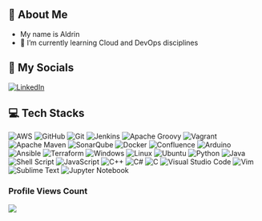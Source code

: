 ## 👋 About Me

- My name is Aldrin
- 🌱 I’m currently learning Cloud and DevOps disciplines

## 📱 My Socials
[![LinkedIn](https://img.shields.io/badge/linkedin-%230077B5.svg?style=for-the-badge&logo=linkedin&logoColor=white)](https://www.linkedin.com/in/aldrin-astronomo-665976217/)

## 💻 Tech Stacks
![AWS](https://img.shields.io/badge/AWS-%23FF9900.svg?style=for-the-badge&logo=amazon-aws&logoColor=white) ![GitHub](https://img.shields.io/badge/github-%23121011.svg?style=for-the-badge&logo=github&logoColor=white) ![Git](https://img.shields.io/badge/git-%23F05033.svg?style=for-the-badge&logo=git&logoColor=white) ![Jenkins](https://img.shields.io/badge/jenkins-%232C5263.svg?style=for-the-badge&logo=jenkins&logoColor=white) ![Apache Groovy](https://img.shields.io/badge/Apache%20Groovy-4298B8.svg?style=for-the-badge&logo=Apache+Groovy&logoColor=white) ![Vagrant](https://img.shields.io/badge/vagrant-%231563FF.svg?style=for-the-badge&logo=vagrant&logoColor=white) ![Apache Maven](https://img.shields.io/badge/Apache%20Maven-C71A36?style=for-the-badge&logo=Apache%20Maven&logoColor=white) ![SonarQube](https://img.shields.io/badge/SonarQube-black?style=for-the-badge&logo=sonarqube&logoColor=4E9BCD) ![Docker](https://img.shields.io/badge/docker-%230db7ed.svg?style=for-the-badge&logo=docker&logoColor=white) ![Confluence](https://img.shields.io/badge/confluence-%23172BF4.svg?style=for-the-badge&logo=confluence&logoColor=white) ![Arduino](https://img.shields.io/badge/-Arduino-00979D?style=for-the-badge&logo=Arduino&logoColor=white) ![Ansible](https://img.shields.io/badge/ansible-%231A1918.svg?style=for-the-badge&logo=ansible&logoColor=white) ![Terraform](https://img.shields.io/badge/terraform-%235835CC.svg?style=for-the-badge&logo=terraform&logoColor=white) ![Windows](https://img.shields.io/badge/Windows-0078D6?style=for-the-badge&logo=windows&logoColor=white) ![Linux](https://img.shields.io/badge/Linux-FCC624?style=for-the-badge&logo=linux&logoColor=black) ![Ubuntu](https://img.shields.io/badge/Ubuntu-E95420?style=for-the-badge&logo=ubuntu&logoColor=white) ![Python](https://img.shields.io/badge/python-3670A0?style=for-the-badge&logo=python&logoColor=ffdd54) ![Java](https://img.shields.io/badge/java-%23ED8B00.svg?style=for-the-badge&logo=openjdk&logoColor=white) ![Shell Script](https://img.shields.io/badge/shell_script-%23121011.svg?style=for-the-badge&logo=gnu-bash&logoColor=white) ![JavaScript](https://img.shields.io/badge/javascript-%23323330.svg?style=for-the-badge&logo=javascript&logoColor=%23F7DF1E) ![C++](https://img.shields.io/badge/c++-%2300599C.svg?style=for-the-badge&logo=c%2B%2B&logoColor=white) ![C#](https://img.shields.io/badge/c%23-%23239120.svg?style=for-the-badge&logo=csharp&logoColor=white) ![C](https://img.shields.io/badge/c-%2300599C.svg?style=for-the-badge&logo=c&logoColor=white) ![Visual Studio Code](https://img.shields.io/badge/Visual%20Studio%20Code-0078d7.svg?style=for-the-badge&logo=visual-studio-code&logoColor=white) ![Vim](https://img.shields.io/badge/VIM-%2311AB00.svg?style=for-the-badge&logo=vim&logoColor=white) ![Sublime Text](https://img.shields.io/badge/sublime_text-%23575757.svg?style=for-the-badge&logo=sublime-text&logoColor=important) ![Jupyter Notebook](https://img.shields.io/badge/jupyter-%23FA0F00.svg?style=for-the-badge&logo=jupyter&logoColor=white)

### Profile Views Count
![](https://komarev.com/ghpvc/?username=didin012&color=green)

<!--<p align="center">
<img src="https://github.com/didin012/didin012/assets/104528282/9d5d2839-34c8-43ed-b491-ca129832a8df)" width="250">
<img src="https://github.com/didin012/didin012/assets/104528282/ed0ba0da-3faa-4b07-b217-260319bdb7eb)" width="250">
<img src="https://github.com/didin012/didin012/assets/104528282/61cec9a2-c502-4d54-81c5-c27dd9f8374b)" width="250">
-->

<!--
**didin012/didin012** is a ✨ _special_ ✨ repository because its `README.md` (this file) appears on your GitHub profile.

Here are some ideas to get you started:

- 🔭 I’m currently working on ...
- 🌱 I’m currently learning ...
- 👯 I’m looking to collaborate on ...
- 🤔 I’m looking for help with ...
- 💬 Ask me about ...
- 📫 How to reach me: ...
- 😄 Pronouns: ...
- ⚡ Fun fact: ...
-->

